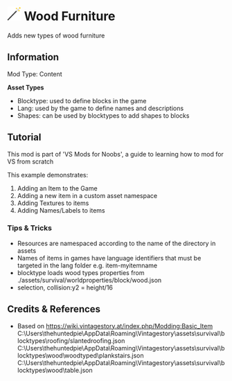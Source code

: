 # <img src="modicon.png" width="32" height="32"> Wood Furniture

Adds new types of wood furniture 
 
## Information

Mod Type: Content 

**Asset Types**

- Blocktype: used to define blocks in the game
- Lang: used by the game to define names and descriptions
- Shapes: can be used by blocktypes to add shapes to blocks
 
## Tutorial

This mod is part of 'VS Mods for Noobs', a guide to learning how to mod for VS from scratch

This example demonstrates:

1. Adding an Item to the Game
2. Adding a new item in a custom asset namespace
3. Adding Textures to items
4. Adding Names/Labels to items

### Tips & Tricks

- Resources are namespaced according to the name of the directory in assets
- Names of items in games have language identifiers that must be targeted in the lang folder e.g. item-myitemname
- blocktype loads wood types properties from ./assets/survival/worldproperties/block/wood.json
- selection, collision:y2 = height/16


## Credits & References

- Based on https://wiki.vintagestory.at/index.php/Modding:Basic_Item
C:\Users\thehuntedpie\AppData\Roaming\Vintagestory\assets\survival\blocktypes\roofing/slantedroofing.json
C:\Users\thehuntedpie\AppData\Roaming\Vintagestory\assets\survival\blocktypes\wood\woodtyped\plankstairs.json
C:\Users\thehuntedpie\AppData\Roaming\Vintagestory\assets\survival\blocktypes\wood\table.json